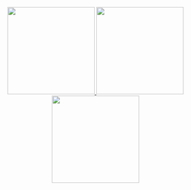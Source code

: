 <p align="center">
  <a href="https://github.com/anuraghazra/github-readme-stats">
    <img height=200 src="https://github-readme-stats.vercel.app/api?username=Zy0x&show_icons=true&theme=radical" />
  </a>
  <a href="https://github.com/anuraghazra/convoychat">
    <img height=200 src="https://github-readme-stats.vercel.app/api/top-langs?username=Zy0x&layout=compact&langs_count=8&card_width=320&show_icons=true&theme=radical" />
  </a>
  <img height=200 src="https://github-readme-streak-stats.herokuapp.com/?user=Zy0x&theme=dark" />
</p>
